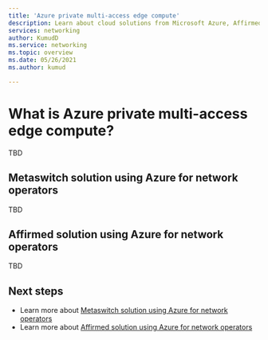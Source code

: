 ```yaml
---
title: 'Azure private multi-access edge compute'
description: Learn about cloud solutions from Microsoft Azure, Affirmed Networks, and Metaswitch Networks that can help future-proof your network, drive down costs, and create new business models and revenue streams.
services: networking
author: KumudD
ms.service: networking
ms.topic: overview
ms.date: 05/26/2021
ms.author: kumud

---
```

# What is Azure private multi-access edge compute?

TBD

## Metaswitch solution using Azure for network operators

TBD

## Affirmed solution using Azure for network operators
TBD
## Next steps
- Learn more about [Metaswitch solution using Azure for network operators](metaswitch-overview.md)
- Learn more about [Affirmed  solution using Azure for network operators](affirmed-overview.md)


